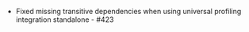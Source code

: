 * Fixed missing transitive dependencies when using universal profiling integration standalone - #423
